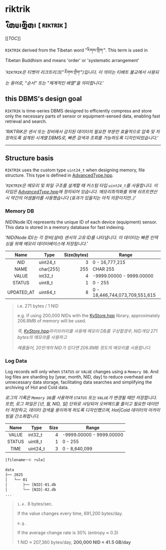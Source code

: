 # riktrik

<img src="./docs/assets/logo.svg" width="200" alt="logo">

[[_TOC_]]

`RIKTRIK` derived from the Tibetan word "རིགས་གྲིག་". This term is used in Tibetan Buddhism and means 'order' or 'systematic arrangement'

_'`RIKTRIK`은 티벳어 리크트리크("རིགས་གྲིག་")입니다. 이 의미는 티베트 불교에서 사용되는 용어로, "순서" 또는 "체계적인 배열"을 의미합니다.'_

## this DBMS's design goal 

`RIKTRIK` is time-series DBMS designed to efficiently compress and store only the necessary parts of sensor or equipment-sensed data, enabling fast retrieval and search.

_'RIKTRIK은 센서 또는 장비에서 감지된 데이터의 필요한 부분만 효율적으로 압축 및 저장하도록 설계된 시계열 DBMS로, 빠른 검색과 조회를 가능하도록 디자인되었습니다.'_

---

## Structure basis

`RIKTRIK` uses the custom type `uint24_t` when designing memory, file structure. This type is defined in [AdvancedType.hpp](./lib/types/AdvancedType.hpp).

_'`RIKTRIK`은 메모리 및 파일 구조를 설계할 때 커스텀 타입 `uint24_t`를 사용합니다. 이 타입은 [AdvancedType.hpp](./lib/types/AdvancedType.hpp)에 정의되어 있습니다. 메모리최적화를 위해 쉬프트연산시 약간의 어셈블러를 사용했습니다 (효과가 있을지는 아직 의문이지만..)'_

### Memory DB

*NID*(Node ID) represents the unique ID of each device (equipment) sensor.
This data is stored in a memory database for fast indexing.

_'NID(Node ID)는 각 장비(설비) 센서의 고유 ID를 나타냅니다. 이 데이터는 빠른 인덱싱을 위해 메모리 데이터베이스에 저장됩니다.'_

|    Name    | Type      | Size(bytes) | Range                          |
| :--------: | --------- | ----------: | ------------------------------ |
|   *NID*    | uint24_t  |           3 | 0 - 16,777,215                 |
|    NAME    | char[255] |         255 | CHAR 255                       |
|   VALUE    | int32_t   |           4 | -9999.00000 - 9999.00000       |
|   STATUS   | uint8_t   |           1 | 0 - 255                        |
| UPDATED_AT | uint64_t  |           8 | 0 - 18,446,744,073,709,551,615 |


> i.e. 
> 271 bytes / 1 NID 
> 
> e.g. 
> If using 200,000 NIDs with the [KvStore.hpp](./docs/KvStore.hpp.md) library, approximately 206.8MB of memory will be used.
>
> _즉, [KvStore.hpp](./docs/KvStore.hpp.md)라이브러리를 사용해 메모리 DB를 구성할경우, NID개당 271 bytes의 메모라를 사용하고_
> 
> _예를들어, 20만개의 NID가 있다면 206.8MB 정도의 메모리를 사용합니다._
### Log Data

Log records will only when `STATUS` or `VALUE` changes using a `Memory DB`. 
And log files are sharding by [year, month, NID, day] to reduce overhead and unnecessary data storage, 
facilitating data searches and simplifying the archiving of Hot and Cold data.

_로그의 기록은 `Memory DB`를 사용하여 `STATUS` 또는 `VALUE`가 변경될 때만 저장합니다. 또한, 로그 파일은 [년, 월, NID, 일] 단위로 샤딩되어 오버헤드를 줄이고 필요한 데이만터 저장하고, 데이터 검색을 용이하게 하도록 디자인했으며, Hot|Cold 데이터의 아카이빙을 간소화합니다._

|  Name  | Type     | Size | Range                    |
| :----: | -------- | ---: | ------------------------ |
| VALUE  | int32_t  |    4 | -9999.00000 - 9999.00000 |
| STATUS | uint8_t  |    1 | 0 - 255                  |
|  TIME  | uint24_t |    3 | 0 - 8,640,099            |

```
[filenameㅡㄷ rule]

data
├── 2025
│   └── 01
│       ├── [NID]-01.db
│       └── [NID]-02.db
...
```

> `i.e.`
> 8 bytes/sec.
> 
> If the value changes every time, 691,200 bytes/day.
> 
> `e.g.`
> 
> If the average change rate is 30% (entropy ≈ 0.3)
> 
> 1 NID ≈ 207,360 bytes/day, **200,000 NID ≈ 41.5 GB/day**

